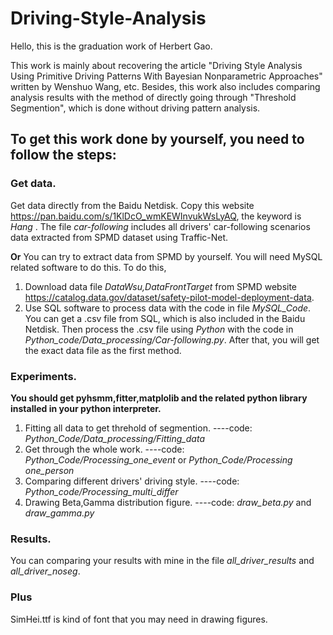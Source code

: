 # Driving-Style-Analysis

Hello, this is the graduation work of Herbert Gao. 

This work is mainly about recovering the article "Driving Style Analysis Using Primitive Driving Patterns With Bayesian Nonparametric Approaches" written by Wenshuo Wang, etc. Besides, this work also includes comparing analysis results with the method of directly going through "Threshold Segmention", which is done without driving pattern analysis.

## To get this work done by yourself, you need to follow the steps:

### Get data.
   Get data directly from the Baidu Netdisk. Copy this website https://pan.baidu.com/s/1KlDcO_wmKEWInvukWsLyAQ, the keyword is *Hang* .
   The file *car-following* includes all drivers' car-following scenarios data extracted from SPMD dataset using Traffic-Net.
   
   **Or**
   You can try to extract data from SPMD by yourself. You will need MySQL related software to do this. 
   To do this,
   1. Download data file *DataWsu,DataFrontTarget* from SPMD website https://catalog.data.gov/dataset/safety-pilot-model-deployment-data.
   2. Use SQL software to process data with the code in file *MySQL_Code*. You can get a .csv file from SQL, which is also included in the Baidu Netdisk.
      Then process the .csv file using *Python* with the code in *Python_code/Data_processing/Car-following.py*. 
      After that, you will get the exact data file as the first method.
### Experiments.
   **You should get pyhsmm,fitter,matplolib and the related python library installed in your python interpreter.**
   1. Fitting all data to get threhold of segmention. ----code:  *Python_Code/Data_processing/Fitting_data*
   2. Get through the whole work. ----code:  *Python_Code/Processing_one_event* or *Python_Code/Processing one_person*
   3. Comparing different drivers' driving style. ----code:  *Python_code/Processing_multi_differ*
   4. Drawing Beta,Gamma distribution figure. ----code:  *draw_beta.py* and *draw_gamma.py*
### Results.
You can comparing your results with mine in the file *all_driver_results* and *all_driver_noseg*.

### Plus
SimHei.ttf is kind of font that you may need in drawing figures.
